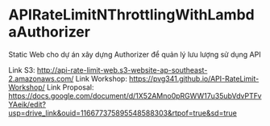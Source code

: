 # APIRateLimitNThrottlingWithLambdaAuthorizer
Static Web cho dự án xây dựng Authorizer để quản lý lưu lượng sử dụng API

Link S3: http://api-rate-limit-web.s3-website-ap-southeast-2.amazonaws.com/
Link Workshop: https://pvg341.github.io/API-RateLimit-Workshop/
Link Proposal: https://docs.google.com/document/d/1X52AMno0pRGWW17u35ubVdvPTFvYAeik/edit?usp=drive_link&ouid=116677375895548588303&rtpof=true&sd=true

